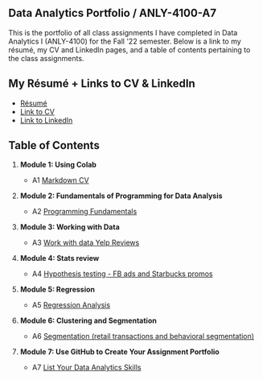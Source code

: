 ## Data Analytics Portfolio / ANLY-4100-A7

This is the portfolio of all class assignments I have completed in Data Analytics I (ANLY-4100) for the Fall '22 semester. Below is a link to my résumé, my CV and LinkedIn pages, and a table of contents pertaining to the class assignments.

## My Résumé + Links to CV & LinkedIn
- [Résumé](https://colab.research.google.com/drive/1nBtYDGlYerUZkZv6NrtSzjDrndEQ4tx7?usp=drive_open)
- [Link to CV](https://colab.research.google.com/drive/1nBtYDGlYerUZkZv6NrtSzjDrndEQ4tx7?usp=drive_open)
- [Link to LinkedIn](https://www.linkedin.com/in/cameron-chambers-174b051a6/)

## Table of Contents
1. **Module 1: Using Colab**
   - A1 [Markdown CV](https://colab.research.google.com/drive/1nBtYDGlYerUZkZv6NrtSzjDrndEQ4tx7?usp=drive_open)
   
2. **Module 2: Fundamentals of Programming for Data Analysis**
   - A2 [Programming Fundamentals](https://colab.research.google.com/drive/1PQ5CVrANt0m33tvDSQb_IR-dZHOuYoSF?usp=drive_open)
   
3. **Module 3: Working with Data**
   - A3 [Work with data Yelp Reviews](https://colab.research.google.com/drive/1qKmAnOUH6GIQsggGcIUqt7Vo5MUQ6dWO?usp=drive_open)
  
4. **Module 4: Stats review**
   - A4 [Hypothesis testing - FB ads and Starbucks promos](https://colab.research.google.com/drive/1o6SuWrvtSkrHTlr_exX_CdG0LjJHplCU?usp=drive_open)

5. **Module 5: Regression**
   - A5 [Regression Analysis](https://colab.research.google.com/drive/1QKxxf4m4_GN0CuJ0ASjJt6SYc1Ze4fS6?usp=drive_open)

6. **Module 6: Clustering and Segmentation**
   - A6 [Segmentation (retail transactions and behavioral segmentation)](https://colab.research.google.com/drive/1NhfBFxOQlRc71IYmmhrKIlaR-wpzRZc1#scrollTo=YM7vMz1zaKcS)
   
7. **Module 7: Use GitHub to Create Your Assignment Portfolio**
    - A7 [List Your Data Analytics Skills](https://github.com/cham24/ANLY-4100-A7)
